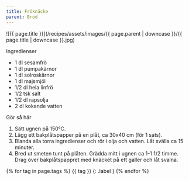 ```yaml
---
title: Fröknäcke
parent: Bröd
---
```

![{{ page.title }}](/recipes/assets/images/{{ page.parent | downcase }}/{{ page.title | downcase }}.jpg)

Ingredienser

- 1 dl sesamfrö
- 1 dl pumpakärnor
- 1 dl solroskärnor
- 1 dl majsmjöl
- 1/2 dl hela linfrö
- 1/2 tsk salt
- 1/2 dl rapsolja
- 2 dl kokande vatten


Gör så här

1. Sätt ugnen på 150°C.
2. Lägg ett bakplåtspapper på en plåt, ca 30x40 cm (för 1 sats).
3. Blanda alla torra ingredienser och rör i olja och vatten. Låt svälla ca 15 minuter.
4. Bred ut smeten tunt på plåten. Grädda mitt i ugnen ca 1-1 1/2 timme. Drag över bakplåtspappret med knäcket på ett galler och låt svalna.

{% for tag in page.tags %}
{{ tag }}
{: .label }
{% endfor %}
